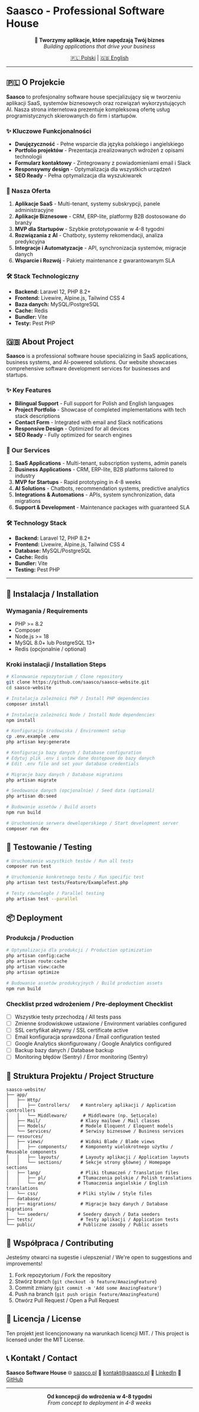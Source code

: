 # Saasco - Professional Software House

<p align="center">
  <strong>🚀 Tworzymy aplikacje, które napędzają Twój biznes</strong><br>
  <em>Building applications that drive your business</em>
</p>

<p align="center">
  <a href="#pl">🇵🇱 Polski</a> | <a href="#en">🇬🇧 English</a>
</p>

---

<div id="pl">

## 🇵🇱 O Projekcie

**Saasco** to profesjonalny software house specjalizujący się w tworzeniu aplikacji SaaS, systemów biznesowych oraz rozwiązań wykorzystujących AI. Nasza strona internetowa prezentuje kompleksową ofertę usług programistycznych skierowanych do firm i startupów.

### ✨ Kluczowe Funkcjonalności

- **Dwujęzyczność** - Pełne wsparcie dla języka polskiego i angielskiego
- **Portfolio projektów** - Prezentacja zrealizowanych wdrożeń z opisami technologii
- **Formularz kontaktowy** - Zintegrowany z powiadomieniami email i Slack
- **Responsywny design** - Optymalizacja dla wszystkich urządzeń
- **SEO Ready** - Pełna optymalizacja dla wyszukiwarek

### 🎯 Nasza Oferta

1. **Aplikacje SaaS** - Multi-tenant, systemy subskrypcji, panele administracyjne
2. **Aplikacje Biznesowe** - CRM, ERP-lite, platformy B2B dostosowane do branży
3. **MVP dla Startupów** - Szybkie prototypowanie w 4-8 tygodni
4. **Rozwiązania z AI** - Chatboty, systemy rekomendacji, analiza predykcyjna
5. **Integracje i Automatyzacje** - API, synchronizacja systemów, migracje danych
6. **Wsparcie i Rozwój** - Pakiety maintenance z gwarantowanym SLA

### 🛠️ Stack Technologiczny

- **Backend:** Laravel 12, PHP 8.2+
- **Frontend:** Livewire, Alpine.js, Tailwind CSS 4
- **Baza danych:** MySQL/PostgreSQL
- **Cache:** Redis
- **Bundler:** Vite
- **Testy:** Pest PHP

</div>

<div id="en">

## 🇬🇧 About Project

**Saasco** is a professional software house specializing in SaaS applications, business systems, and AI-powered solutions. Our website showcases comprehensive software development services for businesses and startups.

### ✨ Key Features

- **Bilingual Support** - Full support for Polish and English languages
- **Project Portfolio** - Showcase of completed implementations with tech stack descriptions
- **Contact Form** - Integrated with email and Slack notifications
- **Responsive Design** - Optimized for all devices
- **SEO Ready** - Fully optimized for search engines

### 🎯 Our Services

1. **SaaS Applications** - Multi-tenant, subscription systems, admin panels
2. **Business Applications** - CRM, ERP-lite, B2B platforms tailored to industry
3. **MVP for Startups** - Rapid prototyping in 4-8 weeks
4. **AI Solutions** - Chatbots, recommendation systems, predictive analytics
5. **Integrations & Automations** - APIs, system synchronization, data migrations
6. **Support & Development** - Maintenance packages with guaranteed SLA

### 🛠️ Technology Stack

- **Backend:** Laravel 12, PHP 8.2+
- **Frontend:** Livewire, Alpine.js, Tailwind CSS 4
- **Database:** MySQL/PostgreSQL
- **Cache:** Redis
- **Bundler:** Vite
- **Testing:** Pest PHP

</div>

---

## 🚀 Instalacja / Installation

### Wymagania / Requirements

- PHP >= 8.2
- Composer
- Node.js >= 18
- MySQL 8.0+ lub PostgreSQL 13+
- Redis (opcjonalnie / optional)

### Kroki instalacji / Installation Steps

```bash
# Klonowanie repozytorium / Clone repository
git clone https://github.com/saasco/saasco-website.git
cd saasco-website

# Instalacja zależności PHP / Install PHP dependencies
composer install

# Instalacja zależności Node / Install Node dependencies
npm install

# Konfiguracja środowiska / Environment setup
cp .env.example .env
php artisan key:generate

# Konfiguracja bazy danych / Database configuration
# Edytuj plik .env i ustaw dane dostępowe do bazy danych
# Edit .env file and set your database credentials

# Migracje bazy danych / Database migrations
php artisan migrate

# Seedowanie danych (opcjonalnie) / Seed data (optional)
php artisan db:seed

# Budowanie assetów / Build assets
npm run build

# Uruchomienie serwera deweloperskiego / Start development server
composer run dev
```

## 🧪 Testowanie / Testing

```bash
# Uruchomienie wszystkich testów / Run all tests
composer run test

# Uruchomienie konkretnego testu / Run specific test
php artisan test tests/Feature/ExampleTest.php

# Testy równoległe / Parallel testing
php artisan test --parallel
```

## 📦 Deployment

### Produkcja / Production

```bash
# Optymalizacja dla produkcji / Production optimization
php artisan config:cache
php artisan route:cache
php artisan view:cache
php artisan optimize

# Budowanie assetów produkcyjnych / Build production assets
npm run build
```

### Checklist przed wdrożeniem / Pre-deployment Checklist

- [ ] Wszystkie testy przechodzą / All tests pass
- [ ] Zmienne środowiskowe ustawione / Environment variables configured
- [ ] SSL certyfikat aktywny / SSL certificate active
- [ ] Email konfiguracja sprawdzona / Email configuration tested
- [ ] Google Analytics skonfigurowany / Google Analytics configured
- [ ] Backup bazy danych / Database backup
- [ ] Monitoring błędów (Sentry) / Error monitoring (Sentry)

## 📝 Struktura Projektu / Project Structure

```
saasco-website/
├── app/
│   ├── Http/
│   │   ├── Controllers/    # Kontrolery aplikacji / Application controllers
│   │   └── Middleware/      # Middleware (np. SetLocale)
│   ├── Mail/               # Klasy mailowe / Mail classes
│   ├── Models/             # Modele Eloquent / Eloquent models
│   └── Services/           # Serwisy biznesowe / Business services
├── resources/
│   ├── views/              # Widoki Blade / Blade views
│   │   ├── components/     # Komponenty wielokrotnego użytku / Reusable components
│   │   ├── layouts/        # Layouty aplikacji / Application layouts
│   │   └── sections/       # Sekcje strony głównej / Homepage sections
│   ├── lang/               # Pliki tłumaczeń / Translation files
│   │   ├── pl/            # Tłumaczenia polskie / Polish translations
│   │   └── en/            # Tłumaczenia angielskie / English translations
│   └── css/               # Pliki stylów / Style files
├── database/
│   ├── migrations/         # Migracje bazy danych / Database migrations
│   └── seeders/           # Seedery danych / Data seeders
├── tests/                  # Testy aplikacji / Application tests
└── public/                # Publiczne zasoby / Public assets
```

## 🤝 Współpraca / Contributing

Jesteśmy otwarci na sugestie i ulepszenia! / We're open to suggestions and improvements!

1. Fork repozytorium / Fork the repository
2. Stwórz branch (`git checkout -b feature/AmazingFeature`)
3. Commit zmiany (`git commit -m 'Add some AmazingFeature'`)
4. Push na branch (`git push origin feature/AmazingFeature`)
5. Otwórz Pull Request / Open a Pull Request

## 📄 Licencja / License

Ten projekt jest licencjonowany na warunkach licencji MIT. / This project is licensed under the MIT License.

## 📞 Kontakt / Contact

**Saasco Software House**
🌐 [saasco.pl](https://saasco.pl)
📧 kontakt@saasco.pl
💼 [LinkedIn](https://linkedin.com/company/saasco)
🐙 [GitHub](https://github.com/saasco)

---

<p align="center">
  <strong>Od koncepcji do wdrożenia w 4-8 tygodni</strong><br>
  <em>From concept to deployment in 4-8 weeks</em>
</p>
